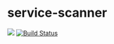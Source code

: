 # service-scanner

[![](https://jitpack.io/v/com.hunterwb/service-scanner.svg)](https://jitpack.io/#com.hunterwb/service-scanner)
[![Build Status](https://img.shields.io/circleci/project/github/hunterwb/service-scanner.svg)](https://circleci.com/gh/hunterwb/service-scanner)
